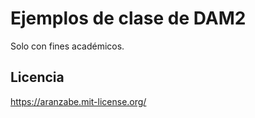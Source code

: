 # Ejemplos de clase de DAM2
Solo con fines académicos.

## Licencia

https://aranzabe.mit-license.org/
